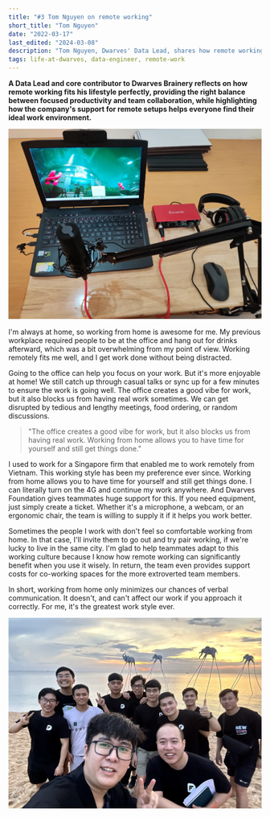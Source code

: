 ```yaml
---
title: "#3 Tom Nguyen on remote working"
short_title: "Tom Nguyen"
date: "2022-03-17"
last_edited: "2024-03-08"
description: "Tom Nguyen, Dwarves' Data Lead, shares how remote working fits his lifestyle perfectly, allowing him to stay productive without distractions while maintaining effective team collaboration"
tags: life-at-dwarves, data-engineer, remote-work
---
```


**A Data Lead and core contributor to Dwarves Brainery reflects on how remote working fits his lifestyle perfectly, providing the right balance between focused productivity and team collaboration, while highlighting how the company's support for remote setups helps everyone find their ideal work environment.**

![Tom Nguyen working remotely with his laptop](assets/tom-nguyen-workspace.webp)

I'm always at home, so working from home is awesome for me. My previous workplace required people to be at the office and hang out for drinks afterward, which was a bit overwhelming from my point of view. Working remotely fits me well, and I get work done without being distracted.

Going to the office can help you focus on your work. But it's more enjoyable at home! We still catch up through casual talks or sync up for a few minutes to ensure the work is going well. The office creates a good vibe for work, but it also blocks us from having real work sometimes. We can get disrupted by tedious and lengthy meetings, food ordering, or random discussions.

> "The office creates a good vibe for work, but it also blocks us from having real work. Working from home allows you to have time for yourself and still get things done."

I used to work for a Singapore firm that enabled me to work remotely from Vietnam. This working style has been my preference ever since. Working from home allows you to have time for yourself and still get things done. I can literally turn on the 4G and continue my work anywhere. And Dwarves Foundation gives teammates huge support for this. If you need equipment, just simply create a ticket. Whether it's a microphone, a webcam, or an ergonomic chair, the team is willing to supply it if it helps you work better.

Sometimes the people I work with don't feel so comfortable working from home. In that case, I'll invite them to go out and try pair working, if we're lucky to live in the same city. I'm glad to help teammates adapt to this working culture because I know how remote working can significantly benefit when you use it wisely. In return, the team even provides support costs for co-working spaces for the more extroverted team members.

In short, working from home only minimizes our chances of verbal communication. It doesn't, and can't affect our work if you approach it correctly. For me, it's the greatest work style ever.

![Tom Nguyen smiling during a video call](assets/tom-nguyen-portrait.webp)
